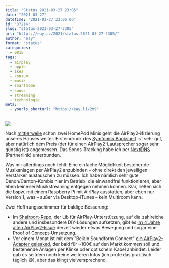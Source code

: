 ```yaml
---
title: "Status 2021-03-27 23:05"
date: "2021-03-27"
datetime: "2021-03-27 23:05:06"
id: "37214"
slug: "status-2021-03-27-2305"
url: "https://eay.cc/2021/status-2021-03-27-2305/"
author: "eay"
format: "status"
categories:
  - 0815
tags:
  - airplay
  - apple
  - ikea
  - konsum
  - musik
  - smarthome
  - sonos
  - streaming
  - technologie
meta:
  - yourls_shorturl: "https://eay.li/2m9"
---
```


![](https://eay.cc/uploads/2021/symfonisk.jpg)

Nach [mittlerweile](https://eay.cc/2021/status-2021-02-08-2128/) schon zwei HomePod Minis geht die AirPlay2-ifizierung unseres Hauses weiter. Ersteindruck des [Symfonisk Bookshelf](https://www.ikea.com/de/de/p/symfonisk-regal-wifi-speaker-weiss-30435204/) ist sehr gut, aber natürlich dem Preis (der für einen AirPlay2-Lautsprecher sogar sehr günstig ist) angemessen. Das Sonos-Tracking habe ich per [NextDNS](https://eay.li/nextdns) (Partnerlink) unterbunden.

Was mir allerdings noch fehlt: Eine einfache Möglichkeit bestehende Musikanlagen per AirPlay2 anzubinden – ohne direkt den jeweiligen Verstärker austauschen zu müssen. Ich habe nämlich sehr gute Denon/Canton-Kombis hier im Betrieb, die einwandfrei funktionieren, aber eben keinerlei Musikstreaming entgegen nehmen können. Klar, ließen sich die bspw. mit einem Raspberry Pi mit AirPlay ausstatten, aber eben nur Version 1, was – außer via Desktop-iTunes – kein Multiroom kann.

Zwei Hoffnungsschimmer für baldige Besserung:

- Im [Shairport-Repo](https://github.com/mikebrady/shairport-sync/), der Lib für AirPlay-Unterstützung, auf die zahlreiche andere und insbesondere DIY-Lösungen aufsetzen, gibt es [im 4 Jahre alten AirPlay2-Issue](https://github.com/mikebrady/shairport-sync/issues/535) derzeit wieder etwas Bewegung und sogar eine Proof of Concept-Umsetzung.
- Vor einem Monat ist mit dem "Belkin Soundform Connect" [ein AirPlay2-Adapter geleaked](https://www.macrumors.com/2021/02/24/belkin-soundform-connect-airplay-2/), der bald für ~100€ auf den Markt kommen soll und bestehende Anlagen per Klinke oder optischem Kabel anbindet. Leider gab es seitdem noch keine weiteren Infos (ich prüfe das praktisch täglich 😅), aber das klingt vielversprechend.
